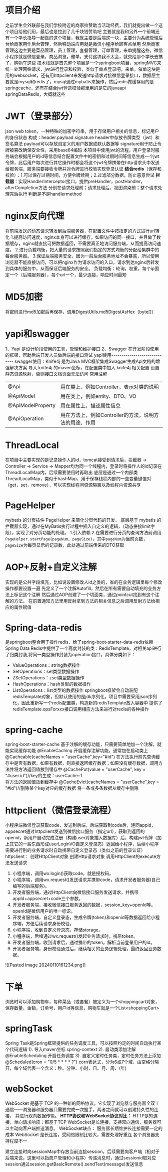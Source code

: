 # 项目介绍
之前学生会外联部在我们学校附近的商家拉赞助当活动经费，我们就提出做一个这个项目给他们用，最后也是拉到了几千块钱赞助吧
主要就是我和另外一个前端还有一个学长指导一起做的这个项目，我就主要是后端这一块，主要分为系统管理后台给商家用作后台管理，然后移动端应用就是微信小程序给顾客点单用
然后商家管理这边主要是菜品管理，员工管理，套餐管理，订单管理，来单提醒这些，微信小程序就是微信登录，商品浏览，催单，支付这块我不太会，就交给那个学长去搞了，购物车这些
技术栈就是首先整个项目是一个springboot项目，springMVC来统一处理网络请求，jwt进行登录和校验，类似于单点登录吧，来单，催单这块是用的websocket，还有用httpclient来发送http请求对接微信登录接口，数据层主要就是mysql和redis了，mysql通过mybatis来操作，然后redis做缓存用的是springcache，还有在结合jwt登录校验那里用的是它的javaapi springDataRedis，大概就这些
# JWT（登录部分）
json web token，一种特殊的加密字符串，用于存储用户相关的信息，标记用户的身份状态
构成：header.payload.signature
header中存放令牌类型（jwt）和签名算法
payload可以存放自定义的用户数据或默认数据等
signature用于防止令牌被篡改确保安全性，采用base64编码
本项目中使用jwt的流程，用户登录时服务端会根据用户的id等信息结合配置文件中的密钥和过期时间等信息生成一个jwt令牌，此后用户每次进行其它操作时都会将这个jwt令牌携带在http请求头中发送给服务端，服务端要接收令牌并对令牌进行校验实现登录认证
**结合redis**（保存和校验）：1.可以保存过期时间，方便令牌续期；2.过滤部分数据，防止恶意尝试
**拦截器**：实现HandlerInterceptor接口，提供preHandler，postHandler，afterCompletion方法
分别在请求处理前；请求处理后，视图渲染前；整个请求处理完后执行
判断是不是handlermethod

# nginx反向代理
将前端发送的动态请求转发到后端服务器，在配置文件中按指定的方式进行url转化
1.提高访问速度，nginx本身可以进行缓存，如果访问的同一接口，并且做了数据缓存，nginx就直接可把数据返回，不需要真正地访问服务端，从而提高访问速度。
2.进行负载均衡，把大量的请求按照我们指定的方式均衡的分配给集群中的每台服务器。
3.保证后端服务安全，因为一般后台服务地址不会暴露，所以使用浏览器不能直接访问，可以把nginx作为请求访问的入口，请求到达nginx后转发到具体的服务中，从而保证后端服务的安全。
负载均衡：轮询，权重，每个ip固定一个（后端服务器），每个url一个，最少连接，响应时间最短

# MD5加密
将密码进行md5加密后再保存，调用DigestUtils.md5DigestAsHex（byte\[]）


# yapi和swagger
1、Yapi 是设计阶段使用的工具，管理和维护接口
2、Swagger 在开发阶段使用的框架，帮助后端开发人员做后端的接口测试
yapi使用-----------------------------
swagger使用：Knife4j 是为Java MVC框架集成Swagger生成Api文档的增强解决方案
导入 knife4j 的maven坐标，在配置类中加入 knife4j 相关配置
设置静态资源映射，否则接口文档页面无法访问
常用注解

|   |   |
|---|---|
|@Api|用在类上，例如Controller，表示对类的说明|
|@ApiModel|用在类上，例如entity、DTO、VO|
|@ApiModelProperty|用在属性上，描述属性信息|
|@ApiOperation|用在方法上，例如Controller的方法，说明方法的用途、作用|
# ThreadLocal
在项目中主要实现的是记录操作人的id，tomcat接受到请求后，拦截器 -> Controller -> Service -> Mapper均为同一个线程内，登录时将操作人的id记录在ThreadLocalMap内，后续需要使用时再取出
底层是通过一个内部类ThreadLocalMap，类似于hashMap，用于保存线程内部的一些变量键值对（get，set，remove），可以实现线程间资源隔离以及线程内资源共享

# PageHelper
mybatis 的分页插件 PageHelper 来简化分页代码的开发。 底层基于 mybatis 的拦截器实现，通过在MyBatis执行过程中插入自定义的逻辑，（动态拼接limit字段），实现了对分页功能的处理。
1.引入依赖
2.在需要进行分页的查询方法前调用`PageHelper.startPage(pageNum, pageSize)`，其中`pageNum`为当前页数，`pageSize`为每页显示的记录数，此处通过前端传来的DTO获取

# AOP+反射+自定义注解
实现的是公共字段填充，比如说设置修改人id之类的，省的在业务逻辑里每个修改操作都要设置一遍
先定义了一个注解Autofill，然后在所有需要自动填充的业务方法上标记这个注解
然后通过AOP创建了一个切面类，通过pointcut找到有这个注解的方法，
在前置通知方法里用反射拿到方法的相关信息之后调用反射方法给相应的属性赋值

# Spring-data-redis
是springboot整合用于操作redis，给了spring-boot-starter-data-redis依赖
Spring Data Redis中提供了一个高度封装的类：RedisTemplate，对相关api进行了归类封装,将同一类型操作封装为operation接口，具体分类如下：
- ValueOperations：string数据操作
- SetOperations：set类型数据操作
- ZSetOperations：zset类型数据操作
- HashOperations：hash类型的数据操作
- ListOperations：list类型的数据操作
springboot框架会自动装配redisTemplate对象，但默认使用的是jdk序列化，项目中需要采用json序列化，因此重新写一个redis配置类，构造新的redisTemplate放入容器中
提供了redisTemplate.opsForxxx接口调用相应方法来进行对redis的各种操作

# spring-cache
spring-boot-starter-cache
基于注解的缓存功能，只需要简单地加一个注解，就能实现缓存功能
@EnableCaching	开启缓存注解功能，通常加在启动类上
@Cacheable(cacheNames = "userCache",key="#id")  	在方法执行前先查询缓存中是否有数据，如果有数据，则直接返回缓存数据；如果没有缓存数据，调用方法并将方法返回值放到缓存中
@CachePut(value = "userCache", key = "#user.id")//key的生成：userCache::1	
将方法的返回值放到缓存中
@CacheEvict(cacheNames = "userCache",key = "#id")//删除某个key对应的缓存数据	将一条或多条数据从缓存中删除

# httpclient（微信登录流程）
小程序端微信登录获取code，发送到后端，后端获取到code后，连同appid，appsecret通过httpclient发送到微信接口服务（指定url），获取到返回的openid，新用户自动完成注册（构建user对象插入数据库）后，构建jwt令牌（加上其它的一些东西形成userLoginVO自定义登录态）返回给小程序，后续小程序需要进行别的业务请求时自动携带自定义登录态（类似之前的登录认证）
httpclient：
创建HttpClient对象
创建Http请求对象
调用HttpClient的execute方法发送请求
1. 小程序端，调用wx.login()获取code，就是授权码。
2. 小程序端，调用wx.request()发送请求并携带code，请求开发者服务器(自己编写的后端服务)。
3. 开发者服务端，通过HttpClient向微信接口服务发送请求，并携带appId+appsecret+code三个参数。
4. 开发者服务端，接收微信接口服务返回的数据，session_key+openId等。openId是微信用户的唯一标识。
5. 开发者服务端，自定义登录态，生成令牌(token)和openid等数据返回给小程序端，方便后续请求身份校验。
6. 小程序端，收到自定义登录态，存储storage。
7. 小程序端，后绪通过wx.request()发起业务请求时，携带token。
8. 开发者服务端，收到请求后，通过携带的token，解析当前登录用户的id。
9. 开发者服务端，身份校验通过后，继续相关的业务逻辑处理，最终返回业务数据。


![[Pasted image 20240110161234.png]]

# 下单
浏览时可以添加购物车，每种菜品（或套餐）被定义为一个shoppingcart对象，保存数量，金额，订单号，用户id等信息，购物车就是一个List\<shoppingCart>

# springTask
Spring Task是Spring框架提供的任务调度工具，可以按照约定的时间自动执行某个代码逻辑
1). 导入maven坐标 spring-context 
2). 启动类添加注解 @EnableScheduling 开启任务调度 
3). 自定义定时任务类，定时任务方法上添加@Scheduled(cron = "0/5 * * * * ?")
corn表达式，分为6或7个域，由空格分隔开，每个域代表一个含义：秒、分钟、小时、日、月、周、(年)

# webSocket
WebSocket 是基于 TCP 的一种新的网络协议。它实现了浏览器与服务器全双工通信——浏览器和服务器只需要完成一次握手，两者之间就可以创建持久性的连接， 并进行双向数据传输。
**HTTP协议和WebSocket协议对比：**
HTTP是短连接，单向请求响应；都基于TCP
WebSocket是长连接，支持双向通信，服务器可以主动向客户端推送消息。
WebSocket缺点：
服务器长期维护长连接需要一定的成本
WebSocket 是长连接，受网络限制比较大，需要处理好重连
各个浏览器支持程度不一

建立连接时向sessionMap中存放当前连接session，后续需要向客户端（相对于后端来说，这里可以指商户管理和小程序）传递消息时，通过sessionid取对应session通过session.getBasicRemote().sendText(message)发送信息
